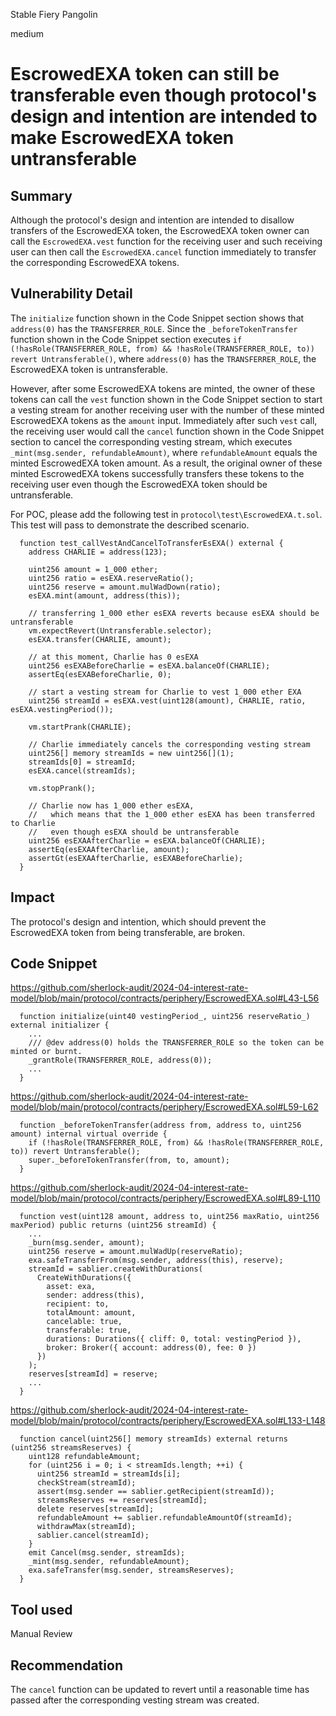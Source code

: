 Stable Fiery Pangolin

medium

# EscrowedEXA token can still be transferable even though protocol's design and intention are intended to make EscrowedEXA token untransferable

## Summary
Although the protocol's design and intention are intended to disallow transfers of the EscrowedEXA token, the EscrowedEXA token owner can call the `EscrowedEXA.vest` function for the receiving user and such receiving user can then call the `EscrowedEXA.cancel` function immediately to transfer the corresponding EscrowedEXA tokens.

## Vulnerability Detail
The `initialize` function shown in the Code Snippet section shows that `address(0)` has the `TRANSFERRER_ROLE`. Since the `_beforeTokenTransfer` function shown in the Code Snippet section executes `if (!hasRole(TRANSFERRER_ROLE, from) && !hasRole(TRANSFERRER_ROLE, to)) revert Untransferable()`, where `address(0)` has the `TRANSFERRER_ROLE`, the EscrowedEXA token is untransferable.

However, after some EscrowedEXA tokens are minted, the owner of these tokens can call the `vest` function shown in the Code Snippet section to start a vesting stream for another receiving user with the number of these minted EscrowedEXA tokens as the `amount` input. Immediately after such `vest` call, the receiving user would call the `cancel` function shown in the Code Snippet section to cancel the corresponding vesting stream, which executes `_mint(msg.sender, refundableAmount)`, where `refundableAmount` equals the minted EscrowedEXA token amount. As a result, the original owner of these minted EscrowedEXA tokens successfully transfers these tokens to the receiving user even though the EscrowedEXA token should be untransferable.

For POC, please add the following test in `protocol\test\EscrowedEXA.t.sol`. This test will pass to demonstrate the described scenario.

```solidity
  function test_callVestAndCancelToTransferEsEXA() external {
    address CHARLIE = address(123);

    uint256 amount = 1_000 ether;
    uint256 ratio = esEXA.reserveRatio();
    uint256 reserve = amount.mulWadDown(ratio);
    esEXA.mint(amount, address(this));

    // transferring 1_000 ether esEXA reverts because esEXA should be untransferable
    vm.expectRevert(Untransferable.selector);
    esEXA.transfer(CHARLIE, amount);

    // at this moment, Charlie has 0 esEXA
    uint256 esEXABeforeCharlie = esEXA.balanceOf(CHARLIE);
    assertEq(esEXABeforeCharlie, 0);

    // start a vesting stream for Charlie to vest 1_000 ether EXA
    uint256 streamId = esEXA.vest(uint128(amount), CHARLIE, ratio, esEXA.vestingPeriod());

    vm.startPrank(CHARLIE);

    // Charlie immediately cancels the corresponding vesting stream
    uint256[] memory streamIds = new uint256[](1);
    streamIds[0] = streamId;
    esEXA.cancel(streamIds);

    vm.stopPrank();

    // Charlie now has 1_000 ether esEXA,
    //   which means that the 1_000 ether esEXA has been transferred to Charlie
    //   even though esEXA should be untransferable
    uint256 esEXAAfterCharlie = esEXA.balanceOf(CHARLIE);
    assertEq(esEXAAfterCharlie, amount);
    assertGt(esEXAAfterCharlie, esEXABeforeCharlie);
  }
```

## Impact
The protocol's design and intention, which should prevent the EscrowedEXA token from being transferable, are broken.

## Code Snippet
https://github.com/sherlock-audit/2024-04-interest-rate-model/blob/main/protocol/contracts/periphery/EscrowedEXA.sol#L43-L56
```solidity
  function initialize(uint40 vestingPeriod_, uint256 reserveRatio_) external initializer {
    ...
    /// @dev address(0) holds the TRANSFERRER_ROLE so the token can be minted or burnt.
    _grantRole(TRANSFERRER_ROLE, address(0));
    ...
  }
```

https://github.com/sherlock-audit/2024-04-interest-rate-model/blob/main/protocol/contracts/periphery/EscrowedEXA.sol#L59-L62
```solidity
  function _beforeTokenTransfer(address from, address to, uint256 amount) internal virtual override {
    if (!hasRole(TRANSFERRER_ROLE, from) && !hasRole(TRANSFERRER_ROLE, to)) revert Untransferable();
    super._beforeTokenTransfer(from, to, amount);
  }
```

https://github.com/sherlock-audit/2024-04-interest-rate-model/blob/main/protocol/contracts/periphery/EscrowedEXA.sol#L89-L110
```solidity
  function vest(uint128 amount, address to, uint256 maxRatio, uint256 maxPeriod) public returns (uint256 streamId) {
    ...
    _burn(msg.sender, amount);
    uint256 reserve = amount.mulWadUp(reserveRatio);
    exa.safeTransferFrom(msg.sender, address(this), reserve);
    streamId = sablier.createWithDurations(
      CreateWithDurations({
        asset: exa,
        sender: address(this),
        recipient: to,
        totalAmount: amount,
        cancelable: true,
        transferable: true,
        durations: Durations({ cliff: 0, total: vestingPeriod }),
        broker: Broker({ account: address(0), fee: 0 })
      })
    );
    reserves[streamId] = reserve;
    ...
  }
```

https://github.com/sherlock-audit/2024-04-interest-rate-model/blob/main/protocol/contracts/periphery/EscrowedEXA.sol#L133-L148
```solidity
  function cancel(uint256[] memory streamIds) external returns (uint256 streamsReserves) {
    uint128 refundableAmount;
    for (uint256 i = 0; i < streamIds.length; ++i) {
      uint256 streamId = streamIds[i];
      checkStream(streamId);
      assert(msg.sender == sablier.getRecipient(streamId));
      streamsReserves += reserves[streamId];
      delete reserves[streamId];
      refundableAmount += sablier.refundableAmountOf(streamId);
      withdrawMax(streamId);
      sablier.cancel(streamId);
    }
    emit Cancel(msg.sender, streamIds);
    _mint(msg.sender, refundableAmount);
    exa.safeTransfer(msg.sender, streamsReserves);
  }
```

## Tool used
Manual Review

## Recommendation
The `cancel` function can be updated to revert until a reasonable time has passed after the corresponding vesting stream was created.